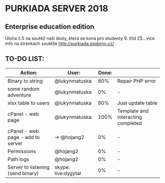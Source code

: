 # PURKIADA SERVER 2018
## Enterprise education edition
Úloha č.5 na soutěž naší školy, která se koná pro studenty 9. tříd ZŠ...více info na stránkách soutěže http://purkiada.sspbrno.cz/ .

## TO-DO LIST:

Action:|User:|Done:|<br />
---|---|---|---
Binary to string                  | @lukynmatuska       | 80% | Repair PHP error
some random adventure             | @lukynmatuska       | 0%  | -
xlsx table to users               | @lukynmatuska       | 80% | Just update table
cPanel - web page                 | @lukynmatuska       | 100% | Template and interacting completed
cPanel - web page - add to server | -> @hojang2         | 0%  | -
Permissions                       | @hojang2            | 0%  | -
Path logs                         | @hojang2            | 0%  | -
Server to listening (send binary) | skype: live:dygytal | 0%  | -
